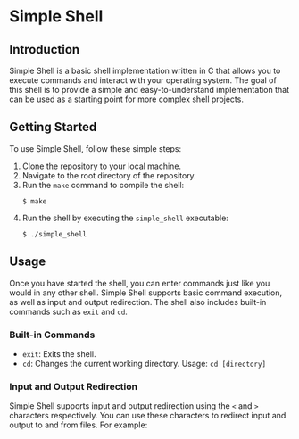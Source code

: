 # Simple Shell

## Introduction
Simple Shell is a basic shell implementation written in C that allows you to execute commands and interact with your operating system. The goal of this shell is to provide a simple and easy-to-understand implementation that can be used as a starting point for more complex shell projects.

## Getting Started
To use Simple Shell, follow these simple steps:
1. Clone the repository to your local machine.
2. Navigate to the root directory of the repository.
3. Run the `make` command to compile the shell:
    ```
    $ make
    ```
4. Run the shell by executing the `simple_shell` executable:
    ```
    $ ./simple_shell
    ```

## Usage
Once you have started the shell, you can enter commands just like you would in any other shell. Simple Shell supports basic command execution, as well as input and output redirection. The shell also includes built-in commands such as `exit` and `cd`.

### Built-in Commands
- `exit`: Exits the shell.
- `cd`: Changes the current working directory. Usage: `cd [directory]`

### Input and Output Redirection
Simple Shell supports input and output redirection using the `<` and `>` characters respectively. You can use these characters to redirect input and output to and from files. For example:

